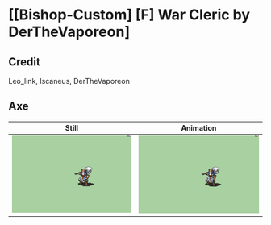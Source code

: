 # [\[Bishop-Custom\] \[F\] War Cleric by DerTheVaporeon]

## Credit

Leo_link, Iscaneus, DerTheVaporeon
	
## Axe

| Still | Animation |
| :---: | :-------: |
| ![Axe still](./Axe_000.png) | ![Axe animation](./Axe.gif) |
